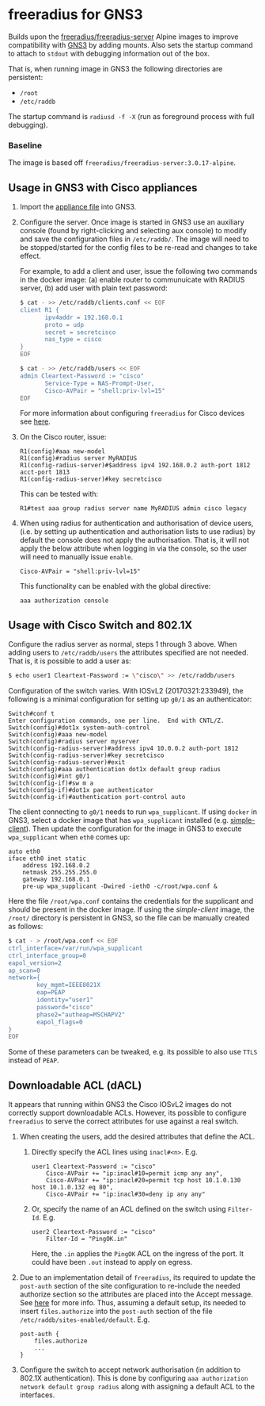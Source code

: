# freeradius for GNS3

Builds upon the
[freeradius/freeradius-server](https://hub.docker.com/r/freeradius/freeradius-server)
Alpine images to improve compatibility with
[GNS3](https://github.com/GNS3/) by adding mounts. Also sets the
startup command to attach to `stdout` with debugging information out
of the box.

That is, when running image in GNS3 the following directories are
persistent:

* `/root`
* `/etc/raddb`

The startup command is `radiusd -f -X` (run as foreground process with
full debugging).

### Baseline

The image is based off `freeradius/freeradius-server:3.0.17-alpine`.

## Usage in GNS3 with Cisco appliances

1. Import the [appliance
   file](https://github.com/kazkansouh/gns3-freeradius/blob/master/freeradius.gns3a)
   into GNS3.
2. Configure the server. Once image is started in GNS3 use an
   auxiliary console (found by right-clicking and selecting aux
   console) to modify and save the configuration files in
   `/etc/raddb/`. The image will need to be stopped/started for the
   config files to be re-read and changes to take effect.

   For example, to add a client and user, issue the following two
   commands in the docker image: (a) enable router to communuicate
   with RADIUS server, (b) add user with plain text password:

   ```bash
   $ cat - >> /etc/raddb/clients.conf << EOF
   client R1 {
          ipv4addr = 192.168.0.1
          proto = udp
          secret = secretcisco
          nas_type = cisco
   }
   EOF
   ```
   ```bash
   $ cat - >> /etc/raddb/users << EOF
   admin Cleartext-Password := "cisco"
          Service-Type = NAS-Prompt-User,
          Cisco-AVPair = "shell:priv-lvl=15"
   EOF
   ```

   For more information about configuring `freeradius` for Cisco
   devices see
   [here](https://www.cisco.com/c/en/us/support/docs/security-vpn/remote-authentication-dial-user-service-radius/116291-configure-freeradius-00.html).

3. On the Cisco router, issue:
   ```
   R1(config)#aaa new-model
   R1(config)#radius server MyRADIUS
   R1(config-radius-server)#$address ipv4 192.168.0.2 auth-port 1812 acct-port 1813
   R1(config-radius-server)#key secretcisco
   ```

   This can be tested with:
   ```
   R1#test aaa group radius server name MyRADIUS admin cisco legacy
   ```

4. When using radius for authentication and authorisation of device
   users, (i.e. by setting up authentication and authorisation lists
   to use radius) by default the console does not apply the
   authorisation. That is, it will not apply the below attribute when
   logging in via the console, so the user will need to manually issue
   `enable`.

   ```
   Cisco-AVPair = "shell:priv-lvl=15"
   ```

   This functionality can be enabled with the global directive:

   ```
   aaa authorization console
   ```

## Usage with Cisco Switch and 802.1X

Configure the radius server as normal, steps 1 through 3 above. When
adding users to `/etc/raddb/users` the attributes specified are not
needed. That is, it is possible to add a user as:

```bash
$ echo user1 Cleartext-Password := \"cisco\" >> /etc/raddb/users
```

Configuration of the switch varies. With IOSvL2 (20170321:233949), the
following is a minimal configuration for setting up `g0/1` as an
authenticator:

```
Switch#conf t
Enter configuration commands, one per line.  End with CNTL/Z.
Switch(config)#dot1x system-auth-control
Switch(config)#aaa new-model
Switch(config)#radius server myserver
Switch(config-radius-server)#address ipv4 10.0.0.2 auth-port 1812
Switch(config-radius-server)#key secretcisco
Switch(config-radius-server)#exit
Switch(config)#aaa authentication dot1x default group radius
Switch(config)#int g0/1
Switch(config-if)#sw m a
Switch(config-if)#dot1x pae authenticator
Switch(config-if)#authentication port-control auto
```

The client connecting to `g0/1` needs to run `wpa_supplicant`. If
using `docker` in GNS3, select a docker image that has
`wpa_supplicant` installed
(e.g. [simple-client](https://hub.docker.com/r/karimkanso/simple-client)). Then
update the configuration for the image in GNS3 to execute
`wpa_supplicant` when `eth0` comes up:

```
auto eth0
iface eth0 inet static
    address 192.168.0.2
    netmask 255.255.255.0
    gateway 192.168.0.1
    pre-up wpa_supplicant -Dwired -ieth0 -c/root/wpa.conf &
```

Here the file `/root/wpa.conf` contains the credentials for the
supplicant and should be present in the docker image. If using the
*simple-client* image, the `/root/` directory is persistent in GNS3,
so the file can be manually created as follows:

```bash
$ cat - > /root/wpa.conf << EOF
ctrl_interface=/var/run/wpa_supplicant
ctrl_interface_group=0
eapol_version=2
ap_scan=0
network={
        key_mgmt=IEEE8021X
        eap=PEAP
        identity="user1"
        password="cisco"
        phase2="autheap=MSCHAPV2"
        eapol_flags=0
}
EOF
```

Some of these parameters can be tweaked, e.g. its possible to also use
`TTLS` instead of `PEAP`.

## Downloadable ACL (dACL)

It appears that running within GNS3 the Cisco IOSvL2 images do not
correctly support downloadable ACLs. However, its possible to
configure `freeradius` to serve the correct attributes for use against
a real switch.

1. When creating the users, add the desired attributes that define the
   ACL.

   1. Directly specify the ACL lines using `inacl#<n>`. E.g.

        ```
        user1 Cleartext-Password := "cisco"
            Cisco-AVPair += "ip:inacl#10=permit icmp any any",
            Cisco-AVPair += "ip:inacl#20=permit tcp host 10.1.0.130 host 10.1.0.132 eq 80",
            Cisco-AVPair += "ip:inacl#30=deny ip any any"
        ```
   2. Or, specify the name of an ACL defined on the switch using
      `Filter-Id`. E.g.

        ```
        user2 Cleartext-Password := "cisco"
            Filter-Id = "PingOK.in"

        ```

      Here, the `.in` applies the `PingOK` ACL on the ingress of the
      port. It could have been `.out` instead to apply on egress.

2. Due to an implementation detail of `freeradius`, its required to
   update the `post-auth` section of the site configuration to
   re-include the needed authorize section so the attributes are
   placed into the Accept message. See
   [here](http://lists.freeradius.org/pipermail/freeradius-devel/2013-July/008457.html)
   for more info. Thus, assuming a default setup, its needed to insert
   `files.authorize` into the `post-auth` section of the file
   `/etc/raddb/sites-enabled/default`. E.g.

    ```
    post-auth {
        files.authorize
        ...
    }
    ```

3. Configure the switch to accept network authorisation (in addition
   to 802.1X authentication). This is done by configuring `aaa
   authorization network default group radius` along with assigning a
   default ACL to the interfaces.
